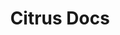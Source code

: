 ---
id: citrus-docs
title: "Citrus Docs"
description: "Astro Citrus documentation outlines key aspects of the template, describing its core functionality for blog management and project documentation setup"
featured: true
---